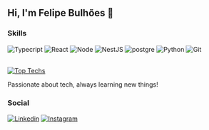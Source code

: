 ## Hi, I'm Felipe Bulhões 👋

### Skills
<div style="display: inline_block"<br/>
  <img align="center" alt="Typecript" src="https://img.shields.io/badge/TypeScript-007ACC?style=for-the-badge&logo=typescript&logoColor=white" />
  <img align="center" alt="React" src="https://img.shields.io/badge/React-20232A?style=for-the-badge&logo=react&logoColor=61DAFB" />
  <img align="center" alt="Node" src="https://img.shields.io/badge/Node.js-43853D?style=for-the-badge&logo=node.js&logoColor=white" />
  <img align="center" alt="NestJS" src="https://img.shields.io/badge/nestjs-E0234E?style=for-the-badge&logo=nestjs&logoColor=white" />
  <img align="center" alt="postgre" src="https://img.shields.io/badge/PostgreSQL-316192?style=for-the-badge&logo=postgresql&logoColor=white" />
  <img align="center" alt="Python" src="https://img.shields.io/badge/Python-3776AB?style=for-the-badge&logo=python&logoColor=white" />
  <img align="center" alt="Git" src="https://img.shields.io/badge/GIT-E44C30?style=for-the-badge&logo=git&logoColor=white" />
</div><br/>

[![Top Techs](https://github-readme-stats.vercel.app/api/top-langs/?username=FelipeBulhoes)](https://github.com/FelipeBulhoes/github-readme-stats)

Passionate about tech, always learning new things!

### Social
[![Linkedin](https://img.shields.io/badge/LinkedIn-0077B5?style=for-the-badge&logo=linkedin&logoColor=white)](https://www.linkedin.com/in/felipe-bulh%C3%B5es-b48152240/)
[![Instagram](https://img.shields.io/badge/Instagram-E4405F?style=for-the-badge&logo=instagram&logoColor=white)](https://www.instagram.com/felipebulhoess/)




<!--
**FelipeBulhoes/FelipeBulhoes** is a ✨ _special_ ✨ repository because its `README.md` (this file) appears on your GitHub profile.

My portfolio [![Portfolio](https://img.shields.io/website-up-down-green-red/http/monip.org.svg)](https://portifolio-app-eta.vercel.app/)

Here are some ideas to get you started:

- 🔭 I’m currently working on ...
- 🌱 I’m currently learning ...
- 👯 I’m looking to collaborate on ...
- 🤔 I’m looking for help with ...
- 💬 Ask me about ...
- 📫 How to reach me: ...
- 😄 Pronouns: ...
- ⚡ Fun fact: ...
-->
